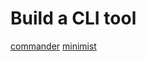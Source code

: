 # Build a CLI tool

[commander](https://www.npmjs.com/package/commander)
[minimist](https://www.npmjs.com/package/minimist)
